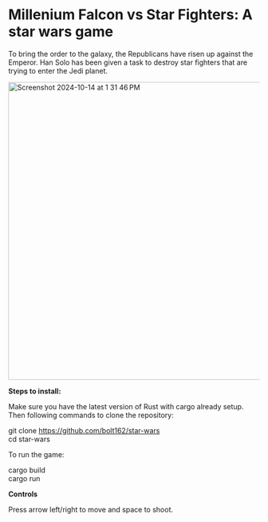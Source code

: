 # Millenium Falcon vs Star Fighters: A star wars game

To bring the order to the galaxy, the Republicans have risen up against the Emperor. Han Solo has been given a task to destroy star fighters that are trying to enter the Jedi planet. 

<img width="596" alt="Screenshot 2024-10-14 at 1 31 46 PM" src="https://github.com/user-attachments/assets/865791e8-a0cf-43b9-afb0-a73bd2b7c2b9">

**Steps to install:**

Make sure you have the latest version of Rust with cargo already setup. Then following commands to clone the repository:

git clone https://github.com/bolt162/star-wars<br/>
cd star-wars

To run the game:

cargo build<br/> 
cargo run

**Controls**

Press arrow left/right to move and space to shoot.


